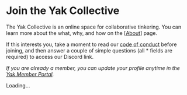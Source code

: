 # Join the Yak Collective

The Yak Collective is an online space for collaborative tinkering. You can learn more about the what, why, and how on the [[About]] page.

If this interests you, take a moment to read our [code of conduct](https://roamresearch.com/#/app/ArtOfGig/page/CF_GEWrWq) before joining, and then answer a couple of simple questions (all <span class="required">*</span> fields are required) to access our Discord link.

*If you are already a member, you can update your profile anytime in the [Yak Member Portal](https://yak.knack.com/yaks#yak-profile/).*

<div>
	<script type="text/javascript">
		app_id="5f70876d8e7037001504bfe8";
		distribution_key="dist_4";
	</script>
	<script type="text/javascript" src="https://loader.knack.com/5f70876d8e7037001504bfe8/dist_4/knack.js"></script>
	<div id="knack-dist_4">Loading...</div>
</div>


[//begin]: # "Autogenerated link references for markdown compatibility"
[About]: About.md "About the Yak Collective"
[//end]: # "Autogenerated link references"
